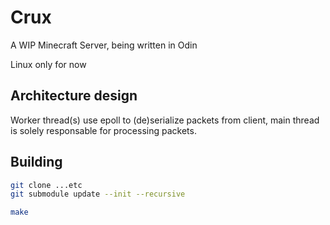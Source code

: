# Crux

A WIP Minecraft Server, being written in Odin

Linux only for now

## Architecture design

Worker thread(s) use epoll to (de)serialize packets from client, main thread is solely responsable
for processing packets.

## Building

```sh
git clone ...etc
git submodule update --init --recursive

make
```
